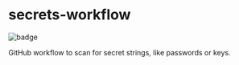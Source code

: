 # secrets-workflow

![badge](https://github.com/svdarren/secrets-workflow/workflows/Scan%20for%20Secret%20Keys/badge.svg)

GitHub workflow to scan for secret strings, like passwords or keys.
